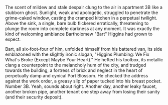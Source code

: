 The scent of mildew and stale despair clung to the air in apartment 3B like a stubborn ghost. Sunlight, weak and apologetic, struggled to penetrate the grime-caked window, casting the cramped kitchen in a perpetual twilight. Above the sink, a single, bare bulb flickered erratically, threatening to plunge the room into complete darkness at any moment. It was exactly the kind of welcoming ambiance Bartholomew "Bart" Higgins had grown to expect.

Bart, all six-foot-four of him, unfolded himself from his battered van, its side emblazoned with the slightly ironic slogan, "Higgins Plumbing: We Fix What's Broke (Except Maybe Your Heart)." He hefted his toolbox, its metallic clang a counterpoint to the melancholy hum of the city, and trudged towards the building, a fortress of brick and neglect in the heart of perpetually damp and cynical Port Blossom. He checked the address against the work order, a greasy slip of paper tucked into his breast pocket. Number 3B. Yeah, sounds about right. Another day, another leaky faucet, another broken pipe, another tenant one step away from losing their sanity (and their security deposit).
